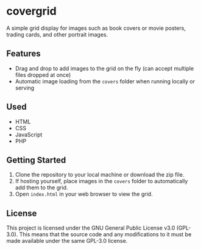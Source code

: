 # covergrid

A simple grid display for images such as book covers or movie posters, trading cards, and other portrait images.

## Features

* Drag and drop to add images to the grid on the fly (can accept multiple files dropped at once)
* Automatic image loading from the `covers` folder when running locally or serving

## Used

* HTML
* CSS
* JavaScript
* PHP

## Getting Started

1. Clone the repository to your local machine or download the zip file.
2. If hosting yourself, place images in the `covers` folder to automatically add them to the grid.
3. Open `index.html` in your web browser to view the grid.

## License

This project is licensed under the GNU General Public License v3.0 (GPL-3.0). This means that the source code and any modifications to it must be made available under the same GPL-3.0 license.
